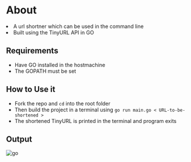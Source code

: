 # About
<li>A url shortner which can be used in the command line
<li>Built using the TinyURL API in GO

## Requirements
- Have GO installed in the hostmachine
- The GOPATH must be set 
## How to Use it
- Fork the repo and `cd` into the root folder <br>
- Then build the project in a terminal using `go run main.go < URL-to-be-shortened >`
- The shortened TinyURL is printed in the terminal and program exits

## Output
![go](https://user-images.githubusercontent.com/61819503/115114241-d06d9a80-9fab-11eb-9b9d-71ce5011f7e3.png)


